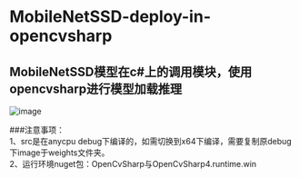 # MobileNetSSD-deploy-in-opencvsharp
## MobileNetSSD模型在c#上的调用模块，使用opencvsharp进行模型加载推理
![image](https://user-images.githubusercontent.com/26215301/157416176-96522d92-0e1d-47f4-9baf-e2512830c699.png)

###注意事项：  
1、src是在anycpu debug下编译的，如需切换到x64下编译，需要复制原debug下image于weights文件夹。  
2、运行环境nuget包：OpenCvSharp与OpenCvSharp4.runtime.win  
